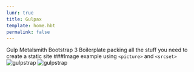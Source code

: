 ```yaml
---
lunr: true
title: Gulpax
template: home.hbt
permalink: false
---
```

Gulp Metalsmith Bootstrap 3 Boilerplate packing all the stuff you need to create a static site
###Image example using ```<picture>``` and ```<srcset>```
		<picture>
		<img src="images/gulpstrap.jpg"
     srcset="gulpstrap.jpg 1200w, gulpstrap-medium.jpg 640w, gulpstrap-small.jpg 320w"
     sizes="100vw"
     alt="gulpstrap" />
     </picture>
<picture>
<img class="img-responsive" src="images/gulpstrap.jpg"
     srcset="gulpstrap.jpg 1200w, gulpstrap-medium.jpg 640w, gulpstrap-small.jpg 320w"
     sizes="100vw"
     alt="gulpstrap" />
</picture>